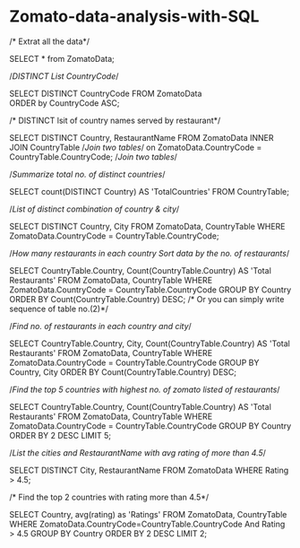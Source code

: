 # Zomato-data-analysis-with-SQL

/* Extrat all the data*/

SELECT * from ZomatoData;

/*DISTINCT List CountryCode*/ 

SELECT DISTINCT CountryCode FROM ZomatoData   
ORDER by CountryCode ASC;

/* DISTINCT lsit of country names served by restaurant*/

SELECT DISTINCT Country, RestaurantName FROM ZomatoData
INNER JOIN CountryTable                                  /*Join two tables*/
on ZomatoData.CountryCode = CountryTable.CountryCode;    /*Join two tables*/

/*Summarize total no. of distinct countries*/

SELECT count(DISTINCT Country) AS 'TotalCountries' FROM CountryTable;

/*List of distinct combination of country & city*/

SELECT DISTINCT Country, City 
FROM ZomatoData, CountryTable
WHERE ZomatoData.CountryCode = CountryTable.CountryCode;

/*How many restaurants in each country
Sort data by the no. of restaurants*/

SELECT CountryTable.Country, Count(CountryTable.Country) AS 'Total Restaurants'
FROM ZomatoData, CountryTable
WHERE ZomatoData.CountryCode = CountryTable.CountryCode
GROUP BY Country
ORDER BY Count(CountryTable.Country) DESC; /* Or you can simply write sequence of table no.(2)*/

/*Find no. of restaurants in each country and city*/

SELECT CountryTable.Country, City, Count(CountryTable.Country) 
AS 'Total Restaurants'
FROM ZomatoData, CountryTable
WHERE ZomatoData.CountryCode = CountryTable.CountryCode
GROUP BY Country, City
ORDER BY Count(CountryTable.Country) DESC;

/*Find the top 5 countries with highest no. of zomato listed of restaurants*/

SELECT CountryTable.Country, Count(CountryTable.Country) AS 'Total Restaurants'
FROM ZomatoData, CountryTable
WHERE ZomatoData.CountryCode = CountryTable.CountryCode
GROUP BY Country
ORDER BY 2 DESC
LIMIT 5;

/*List the cities and RestaurantName with avg rating of more than 4.5*/

SELECT DISTINCT City, RestaurantName
FROM ZomatoData
WHERE Rating > 4.5;

/* Find the top 2 countries with rating more than 4.5*/

SELECT Country, avg(rating) as 'Ratings'
FROM ZomatoData, CountryTable
WHERE ZomatoData.CountryCode=CountryTable.CountryCode And Rating > 4.5
GROUP BY Country
ORDER BY 2 DESC
LIMIT 2;
